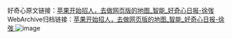 好奇心原文链接：[苹果开始招人，去做网页版的地图_智能_好奇心日报-徐弢 ](https://www.qdaily.com/articles/10419.html)
WebArchive归档链接：[苹果开始招人，去做网页版的地图_智能_好奇心日报-徐弢 ](http://web.archive.org/web/20190623160307/https://www.qdaily.com/articles/10419.html)
![image](http://ww3.sinaimg.cn/large/007d5XDpgy1g3vwt8sgqlj30u021sqmk)